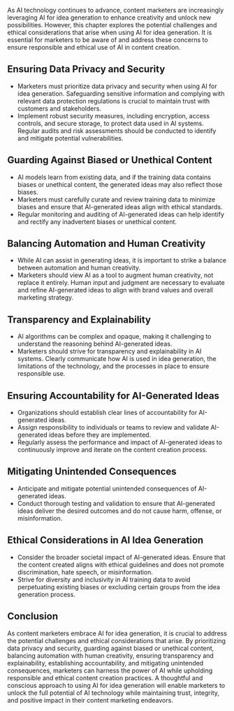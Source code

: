 

As AI technology continues to advance, content marketers are increasingly leveraging AI for idea generation to enhance creativity and unlock new possibilities. However, this chapter explores the potential challenges and ethical considerations that arise when using AI for idea generation. It is essential for marketers to be aware of and address these concerns to ensure responsible and ethical use of AI in content creation.

Ensuring Data Privacy and Security
----------------------------------

* Marketers must prioritize data privacy and security when using AI for idea generation. Safeguarding sensitive information and complying with relevant data protection regulations is crucial to maintain trust with customers and stakeholders.
* Implement robust security measures, including encryption, access controls, and secure storage, to protect data used in AI systems. Regular audits and risk assessments should be conducted to identify and mitigate potential vulnerabilities.

Guarding Against Biased or Unethical Content
--------------------------------------------

* AI models learn from existing data, and if the training data contains biases or unethical content, the generated ideas may also reflect those biases.
* Marketers must carefully curate and review training data to minimize biases and ensure that AI-generated ideas align with ethical standards.
* Regular monitoring and auditing of AI-generated ideas can help identify and rectify any inadvertent biases or unethical content.

Balancing Automation and Human Creativity
-----------------------------------------

* While AI can assist in generating ideas, it is important to strike a balance between automation and human creativity.
* Marketers should view AI as a tool to augment human creativity, not replace it entirely. Human input and judgment are necessary to evaluate and refine AI-generated ideas to align with brand values and overall marketing strategy.

Transparency and Explainability
-------------------------------

* AI algorithms can be complex and opaque, making it challenging to understand the reasoning behind AI-generated ideas.
* Marketers should strive for transparency and explainability in AI systems. Clearly communicate how AI is used in idea generation, the limitations of the technology, and the processes in place to ensure responsible use.

Ensuring Accountability for AI-Generated Ideas
----------------------------------------------

* Organizations should establish clear lines of accountability for AI-generated ideas.
* Assign responsibility to individuals or teams to review and validate AI-generated ideas before they are implemented.
* Regularly assess the performance and impact of AI-generated ideas to continuously improve and iterate on the content creation process.

Mitigating Unintended Consequences
----------------------------------

* Anticipate and mitigate potential unintended consequences of AI-generated ideas.
* Conduct thorough testing and validation to ensure that AI-generated ideas deliver the desired outcomes and do not cause harm, offense, or misinformation.

Ethical Considerations in AI Idea Generation
--------------------------------------------

* Consider the broader societal impact of AI-generated ideas. Ensure that the content created aligns with ethical guidelines and does not promote discrimination, hate speech, or misinformation.
* Strive for diversity and inclusivity in AI training data to avoid perpetuating existing biases or excluding certain groups from the idea generation process.

Conclusion
----------

As content marketers embrace AI for idea generation, it is crucial to address the potential challenges and ethical considerations that arise. By prioritizing data privacy and security, guarding against biased or unethical content, balancing automation with human creativity, ensuring transparency and explainability, establishing accountability, and mitigating unintended consequences, marketers can harness the power of AI while upholding responsible and ethical content creation practices. A thoughtful and conscious approach to using AI for idea generation will enable marketers to unlock the full potential of AI technology while maintaining trust, integrity, and positive impact in their content marketing endeavors.

